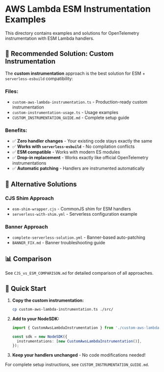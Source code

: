 # AWS Lambda ESM Instrumentation Examples

This directory contains examples and solutions for OpenTelemetry instrumentation with ESM Lambda handlers.

## 🎯 **Recommended Solution: Custom Instrumentation**

The **custom instrumentation** approach is the best solution for ESM + `serverless-esbuild` compatibility:

### **Files:**

- `custom-aws-lambda-instrumentation.ts` - Production-ready custom instrumentation
- `custom-instrumentation-usage.ts` - Usage examples
- `CUSTOM_INSTRUMENTATION_GUIDE.md` - Complete setup guide

### **Benefits:**

- ✅ **Zero handler changes** - Your existing code stays exactly the same
- ✅ **Works with `serverless-esbuild`** - No compilation conflicts
- ✅ **ESM compatible** - Works with modern ES modules
- ✅ **Drop-in replacement** - Works exactly like official OpenTelemetry instrumentations
- ✅ **Automatic patching** - Handlers are instrumented automatically

## 🔧 **Alternative Solutions**

### **CJS Shim Approach**

- `esm-shim-wrapper.cjs` - CommonJS shim for ESM handlers
- `serverless-with-shim.yml` - Serverless configuration example

### **Banner Approach**

- `complete-serverless-solution.yml` - Banner-based auto-patching
- `BANNER_FIX.md` - Banner troubleshooting guide

## 📊 **Comparison**

See `CJS_vs_ESM_COMPARISON.md` for detailed comparison of all approaches.

## 🚀 **Quick Start**

1. **Copy the custom instrumentation:**

   ```bash
   cp custom-aws-lambda-instrumentation.ts ./src/
   ```

2. **Add to your NodeSDK:**

   ```typescript
   import { CustomAwsLambdaInstrumentation } from './custom-aws-lambda-instrumentation';

   const sdk = new NodeSDK({
     instrumentations: [new CustomAwsLambdaInstrumentation()],
   });
   ```

3. **Keep your handlers unchanged** - No code modifications needed!

For complete setup instructions, see `CUSTOM_INSTRUMENTATION_GUIDE.md`.
